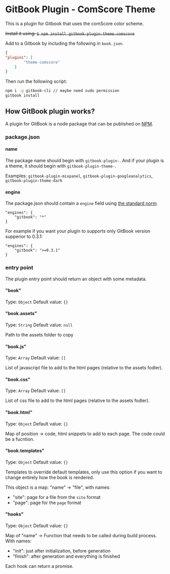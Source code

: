 GitBook Plugin - ComScore Theme
==============

This is a plugin for Gitbook that uses the comScore color scheme.

~~Install it using: ```$ npm install gitbook-plugin-theme-comscore```~~

Add to a Gitbook by including the following in `book.json`.

``` json
{
"plugins": [
        "theme-comscore"
    ]
}
```

Then run the following script:

``` bash
npm i -g gitbook-cli // maybe need sudo permission
gitbook install
```

## How GitBook plugin works?

A plugin for GitBook is a node package that can be published on [NPM](http://www.npmjs.org).

### package.json

#### name

The package name should begin with ```gitbook-plugin-```. And if your plugin is a theme, it should begin with ```gitbook-plugin-theme-```.

Examples: `gitbook-plugin-mixpanel`, `gitbook-plugin-googleanalytics`, `gitbook-plugin-theme-dark`

#### engine

The package.json should contain a `engine` field using [the standard norm](https://www.npmjs.org/doc/json.html#engines).

```
"engines": {
    "gitbook": "*"
}
```

For example if you want your plugin to supports only GitBook version supperior to 0.3.1:

```
"engines": {
    "gitbook": ">=0.3.1"
}
```

### entry point

The plugin entry point should return an object with some metadata.

#### "book"

Type: `Object`
Default value: `{}`

#### "book.assets"

Type: `String`
Default value: `null`

Path to the assets folder to copy

#### "book.js"

Type: `Array`
Default value: `[]`

List of javascript file to add to the html pages (relative to the assets fodler).

#### "book.css"

Type: `Array`
Default value: `[]`

List of css file to add to the html pages (relative to the assets fodler).

#### "book.html"

Type: `Object`
Default value: `{}`

Map of position -> code, html snippets to add to each page. The code could be a fucntion.

#### "book.templates"

Type: `Object`
Default value: `{}`

Templates to override default templates, only use this option if you want to change entirely how the book is rendered.

This object is a map: "name" -> "file", with names:

* "site": page for a file from the `site` format
* "page": page for the `page` format

#### "hooks"

Type: `Object`
Default value: `{}`

Map of "name" -> Function that needs to be called during build process. With names:

* "init": just after initialization, before generation
* "finish": after generation and everything is finished

Each hook can return a promise.
